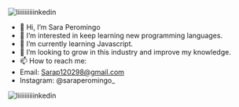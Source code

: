 

![liiiiiiiiiinkedin](https://user-images.githubusercontent.com/104801269/184901941-e9af8960-5b83-4bb4-bf35-53297c7c6e63.jpg)


- 👋 Hi, I’m Sara Peromingo
- 👀 I’m interested in keep learning new programming languages.
- 🌱 I’m currently learning Javascript.
- 💞️ I’m looking to grow in this industry and improve my knowledge.
- 📫 How to reach me: 
- Email: Sarap120298@gmail.com 
- Instagram: @saraperomingo_

![liiiiiiiiiinkedin](https://user-images.githubusercontent.com/104801269/184901941-e9af8960-5b83-4bb4-bf35-53297c7c6e63.jpg)

<!---
Sarap120298/Sarap120298 is a ✨ special ✨ repository because its `README.md` (this file) appears on your GitHub profile.
You can click the Preview link to take a look at your changes.
--->
